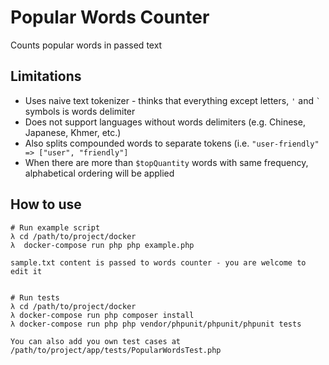 # Popular Words Counter

Counts popular words in passed text

## Limitations
* Uses naive text tokenizer - thinks that everything except letters, `'` and `` ` ``
  symbols is words delimiter
* Does not support languages without words delimiters (e.g. Chinese, Japanese, Khmer, etc.)
* Also splits compounded words to separate tokens (i.e. `"user-friendly" => ["user", "friendly"]`
* When there are more than `$topQuantity` words with same frequency, alphabetical ordering will be applied

## 

## How to use
```
# Run example script
λ cd /path/to/project/docker
λ  docker-compose run php php example.php

sample.txt content is passed to words counter - you are welcome to edit it


# Run tests
λ cd /path/to/project/docker
λ docker-compose run php composer install
λ docker-compose run php php vendor/phpunit/phpunit/phpunit tests

You can also add you own test cases at /path/to/project/app/tests/PopularWordsTest.php
```
